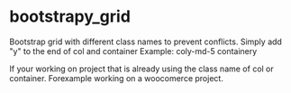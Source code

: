 # bootstrapy_grid

Bootstrap grid with different class names to prevent conflicts.
Simply add "y" to the end of col and container
Example:
  coly-md-5 
  containery
 
If your working on project that is already using the class name of col or container. Forexample working on a woocomerce project.  
